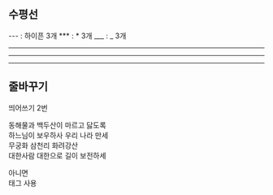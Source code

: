 ## 수평선

--- : 하이픈 3개
*** : * 3개
___ : _ 3개

---
***
___


## 줄바꾸기
띄어쓰기 2번

동해물과 백두산이 마르고 닳도록  
하느님이 보우하사 우리 나라 만세  
무궁화 삼천리 화려강산  
대한사람 대한으로 길이 보전하세  

아니면 <br/> 태그 사용